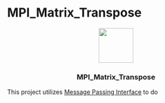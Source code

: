 # MPI_Matrix_Transpose
<div align="center">
  <a href="https://github.com/SHUcream00/MPI_Matrix_Transpose">
    <img src="images/logo.png" width="80" height="80">
  </a>

  <h3 align="center">MPI_Matrix_Transpose</h3>

</div>

This project utilizes [Message Passing Interface](https://en.wikipedia.org/wiki/Message_Passing_Interface) to do 
